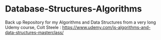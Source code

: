 # Database-Structures-Algorithms

Back up Repository for my Algorithms and Data Structures from a very long Udemy course, Colt Steele : https://www.udemy.com/js-algorithms-and-data-structures-masterclass/
